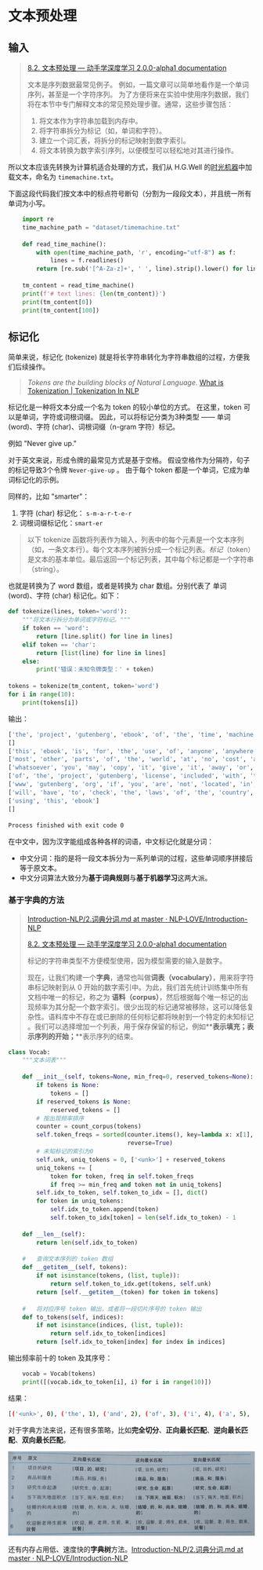 # 文本预处理

## 输入

> [8.2. 文本预处理 — 动手学深度学习 2.0.0-alpha1 documentation](https://zh-v2.d2l.ai/chapter_recurrent-neural-networks/text-preprocessing.html)
>
> 文本是序列数据最常见例子。 例如，一篇文章可以简单地看作是一个单词序列，甚至是一个字符序列。 为了方便将来在实验中使用序列数据，我们将在本节中专门解释文本的常见预处理步骤。通常，这些步骤包括：
>
> 1. 将文本作为字符串加载到内存中。
> 2. 将字符串拆分为标记（如，单词和字符）。
> 3. 建立一个词汇表，将拆分的标记映射到数字索引。
> 4. 将文本转换为数字索引序列，以便模型可以轻松地对其进行操作。

所以文本应该先转换为计算机适合处理的方式，我们从 H.G.Well 的[时光机器](http://www.gutenberg.org/ebooks/35)中加载文本，命名为 `timemachine.txt`。

下面这段代码我们按文本中的标点符号断句（分割为一段段文本），并且统一所有单词为小写。

```python
    import re
    time_machine_path = "dataset/timemachine.txt"

    def read_time_machine():
        with open(time_machine_path, 'r', encoding="utf-8") as f:
            lines = f.readlines()
        return [re.sub('[^A-Za-z]+', ' ', line).strip().lower() for line in lines]

    tm_content = read_time_machine()
    print(f'# text lines: {len(tm_content)}')
    print(tm_content[0])
    print(tm_content[100])
```

## 标记化

简单来说，标记化 (tokenize) 就是将长字符串转化为字符串数组的过程，方便我们后续操作。

> *Tokens are the building blocks of Natural Language.* [What is Tokenization | Tokenization In NLP](https://www.analyticsvidhya.com/blog/2020/05/what-is-tokenization-nlp/)

标记化是一种将文本分成一个名为 token 的较小单位的方式。 在这里，token 可以是单词，字符或词根词缀。 因此，可以将标记分类为3种类型 —— 单词 (word)、字符 (char)、词根词缀（n-gram 字符）标记。

例如 "Never give up."

对于英文来说，形成令牌的最常见方式是基于空格。 假设空格作为分隔符，句子的标记导致3个令牌 `Never-give-up` 。 由于每个 token 都是一个单词，它成为单词标记化的示例。

同样的，比如 "smarter"：

1. 字符 (char) 标记化： `s-m-a-r-t-e-r`
2. 词根词缀标记化：`smart-er`

> 以下 tokenize 函数将列表作为输入，列表中的每个元素是一个文本序列（如，一条文本行）。每个文本序列被拆分成一个标记列表。*标记*（token）是文本的基本单位。最后返回一个标记列表，其中每个标记都是一个字符串（string）。

也就是转换为了 word 数组，或者是转换为 char 数组。分别代表了 单词 (word)、字符 (char) 标记化。如下：

```python
def tokenize(lines, token='word'):
    """将文本行拆分为单词或字符标记。"""
    if token == 'word':
        return [line.split() for line in lines]
    elif token == 'char':
        return [list(line) for line in lines]
    else:
        print('错误：未知令牌类型：' + token)

tokens = tokenize(tm_content, token='word')
for i in range(10):
    print(tokens[i])
```

输出：

```bash
['the', 'project', 'gutenberg', 'ebook', 'of', 'the', 'time', 'machine', 'by', 'h', 'g', 'wells']
[]
['this', 'ebook', 'is', 'for', 'the', 'use', 'of', 'anyone', 'anywhere', 'in', 'the', 'united', 'states', 'and']
['most', 'other', 'parts', 'of', 'the', 'world', 'at', 'no', 'cost', 'and', 'with', 'almost', 'no', 'restrictions']
['whatsoever', 'you', 'may', 'copy', 'it', 'give', 'it', 'away', 'or', 're', 'use', 'it', 'under', 'the', 'terms']
['of', 'the', 'project', 'gutenberg', 'license', 'included', 'with', 'this', 'ebook', 'or', 'online', 'at']
['www', 'gutenberg', 'org', 'if', 'you', 'are', 'not', 'located', 'in', 'the', 'united', 'states', 'you']
['will', 'have', 'to', 'check', 'the', 'laws', 'of', 'the', 'country', 'where', 'you', 'are', 'located', 'before']
['using', 'this', 'ebook']
[]

Process finished with exit code 0
```

在中文中，因为汉字能组成各种各样的词语，中文标记化就是分词：

- 中文分词：指的是将一段文本拆分为一系列单词的过程，这些单词顺序拼接后等于原文本。
- 中文分词算法大致分为**基于词典规则**与**基于机器学习**这两大派。

### 基于字典的方法

> [Introduction-NLP/2.词典分词.md at master · NLP-LOVE/Introduction-NLP](https://github.com/NLP-LOVE/Introduction-NLP/blob/master/chapter/2.%E8%AF%8D%E5%85%B8%E5%88%86%E8%AF%8D.md#21-%E4%BB%80%E4%B9%88%E6%98%AF%E8%AF%8D)
>
> [8.2. 文本预处理 — 动手学深度学习 2.0.0-alpha1 documentation](https://zh-v2.d2l.ai/chapter_recurrent-neural-networks/text-preprocessing.html#id4)
>
> 标记的字符串类型不方便模型使用，因为模型需要的输入是数字。
>
> 现在，让我们构建一个**字典**，通常也叫做**词表（vocabulary）**，用来将字符串标记映射到从 0 开始的数字索引中。为此，我们首先统计训练集中所有文档中唯一的标记，称之为 **语料（corpus）**，然后根据每个唯一标记的出现频率为其分配一个数字索引。很少出现的标记通常被移除，这可以降低复杂性。语料库中不存在或已删除的任何标记都将映射到一个特定的未知标记 **<unk>** 。我们可以选择增加一个列表，用于保存保留的标记，例如**<pad>**表示填充；**<bos>**表示序列的开始；**<eos>**表示序列的结束。

```python
class Vocab:
    """文本词表"""

    def __init__(self, tokens=None, min_freq=0, reserved_tokens=None):
        if tokens is None:
            tokens = []
        if reserved_tokens is None:
            reserved_tokens = []
        # 按出现频率排序
        counter = count_corpus(tokens)
        self.token_freqs = sorted(counter.items(), key=lambda x: x[1],
                                  reverse=True)
        # 未知标记的索引为0
        self.unk, uniq_tokens = 0, ['<unk>'] + reserved_tokens
        uniq_tokens += [
            token for token, freq in self.token_freqs
            if freq >= min_freq and token not in uniq_tokens]
        self.idx_to_token, self.token_to_idx = [], dict()
        for token in uniq_tokens:
            self.idx_to_token.append(token)
            self.token_to_idx[token] = len(self.idx_to_token) - 1

    def __len__(self):
        return len(self.idx_to_token)

    #   查询文本序列的 token 数组
    def __getitem__(self, tokens):
        if not isinstance(tokens, (list, tuple)):
            return self.token_to_idx.get(tokens, self.unk)
        return [self.__getitem__(token) for token in tokens]

    #   将对应序号 token 输出，或者将一段切片序号的 token 输出
    def to_tokens(self, indices):
        if not isinstance(indices, (list, tuple)):
            return self.idx_to_token[indices]
        return [self.idx_to_token[index] for index in indices]
```

输出频率前十的 token 及其序号： 

```python
    vocab = Vocab(tokens)
    print([(vocab.idx_to_token[i], i) for i in range(10)])
```

结果：

```bash
[('<unk>', 0), ('the', 1), ('and', 2), ('of', 3), ('i', 4), ('a', 5), ('to', 6), ('in', 7), ('was', 8), ('that', 9)]
```

对于字典方法来说，还有很多策略，比如**完全切分**、**正向最长匹配**、**逆向最长匹配**、**双向最长匹配**。

![2020-2-4_14-15-53](img\2020-2-4_14-15-53.png)

还有内存占用低、速度快的**字典树**方法。[Introduction-NLP/2.词典分词.md at master · NLP-LOVE/Introduction-NLP](https://github.com/NLP-LOVE/Introduction-NLP/blob/master/chapter/2.%E8%AF%8D%E5%85%B8%E5%88%86%E8%AF%8D.md#21-%E4%BB%80%E4%B9%88%E6%98%AF%E8%AF%8D)


